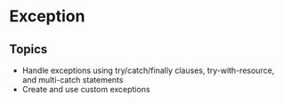 # Exception

## Topics

* Handle exceptions using try/catch/finally clauses, try-with-resource, and multi-catch statements
* Create and use custom exceptions




